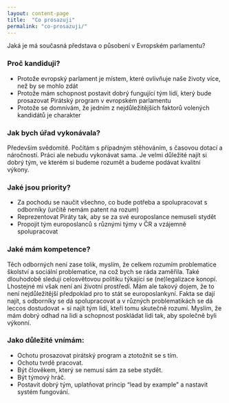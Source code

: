 ```yaml
---
layout: content-page
title:  "Co prosazuji"
permalink: "co-prosazuji/"
---
```


Jaká je má současná představa o působení v Evropském parlamentu?

### Proč kandiduji?
- Protože evropský parlament je místem, které ovlivňuje naše životy více, než by se mohlo zdát
- Protože mám schopnost postavit dobrý fungující tým lidí, který bude prosazovat Pirátský program v evropském parlamentu
- Protože se domnívám, že jedním z nejdůležitějších faktorů volených kandidátů je charakter

### Jak bych úřad vykonávala?
Především svědomitě. Počítám s případným stěhováním, s časovou dotací a náročností.
Práci ale nebudu vykonávat sama. Je velmi důležité najít si dobrý tým, ve kterém si budeme rozumět a budeme podávat kvalitní výkony.

### Jaké jsou priority?
- Za pochodu se naučit všechno, co bude potřeba a spolupracovat s odborníky (určitě nemám patent na rozum)
- Reprezentovat Piráty tak, aby se za své europoslance nemuseli stydět
- Propojit tým europoslanců s různými týmy v ČR a vzájemně spolupracovat

### Jaké mám kompetence?
Těch odborných není zase tolik, myslím, že celkem rozumím problematice školství a sociální problematice, na což bych se ráda zaměřila. Také dlouhodobě sleduji celosvětovou politiku týkající se (ne)legalizace konopí. Lhostejné mi však není ani životní prostředí. Mám ale takový dojem, že to není nejdůležitější předpoklad pro to stát se europoslankyní. Fakta se dají najít, s odborníky se dá spolupracovat a v různých problematikách se dá leccos dostudovat + si najít tým lidí, kteří tomu skutečně rozumí. Myslím, že mám dobrý odhad na lidi a schopnost poskládat lidi tak, aby společně byli výkonní.

### Jako důležité vnímám:
- Ochotu prosazovat pirátský program a ztotožnit se s tím.
- Ochotu tvrdě pracovat.
- Být člověkem, který se nemusí sám za sebe stydět.
- Být týmový hráč.
- Postavit dobrý tým, uplatňovat princip “lead by example” a nastavit systém fungování.


